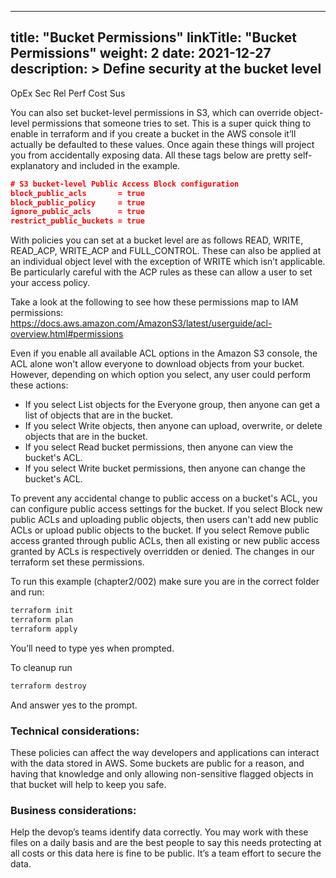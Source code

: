 
---
title: "Bucket Permissions"
linkTitle: "Bucket Permissions"
weight: 2 
date: 2021-12-27
description: >
  Define security at the bucket level
---
<span class=opex-sec>OpEx</span>
<span class=sec-on>Sec</span>
<span class=rel-off>Rel</span>
<span class=perf-off>Perf</span>
<span class=cost-off>Cost</span>
<span class=sus-off>Sus</span>


You can also set bucket-level permissions in S3, which can override object-level permissions that someone tries to set. This is a super quick thing to enable in terraform and if you create a bucket in the AWS console it’ll actually be defaulted to these values. Once again these things will project you from accidentally exposing data. All these tags below are pretty self-explanatory and included in the example.
  ```json
  # S3 bucket-level Public Access Block configuration
  block_public_acls       = true
  block_public_policy     = true
  ignore_public_acls      = true
  restrict_public_buckets = true
  ```
With policies you can set at a bucket level are as follows READ, WRITE, READ_ACP, WRITE_ACP and FULL_CONTROL. These can also be applied at an individual object level with the exception of WRITE which isn’t applicable. Be particularly careful with the ACP rules as these can allow a user to set your access policy.

Take a look at the following to see how these permissions map to IAM permissions: https://docs.aws.amazon.com/AmazonS3/latest/userguide/acl-overview.html#permissions

Even if you enable all available ACL options in the Amazon S3 console, the ACL alone won't allow everyone to download objects from your bucket. However, depending on which option you select, any user could perform these actions:

- If you select List objects for the Everyone group, then anyone can get a list of objects that are in the bucket.
- If you select Write objects, then anyone can upload, overwrite, or delete objects that are in the bucket.
- If you select Read bucket permissions, then anyone can view the bucket's ACL.
- If you select Write bucket permissions, then anyone can change the bucket's ACL. 

To prevent any accidental change to public access on a bucket's ACL, you can configure public access settings for the bucket. If you select Block new public ACLs and uploading public objects, then users can't add new public ACLs or upload public objects to the bucket. If you select Remove public access granted through public ACLs, then all existing or new public access granted by ACLs is respectively overridden or denied. The changes in our terraform set these permissions.

To run this example (chapter2/002) make sure you are in the correct folder and run:
  ```bash
  terraform init
  terraform plan
  terraform apply
  ```
You’ll need to type yes when prompted.

To cleanup run
  ```bash
  terraform destroy
  ```
And answer yes to the prompt.

### Technical considerations:
These policies can affect the way developers and applications can interact with the data stored in AWS. Some buckets are public for a reason, and having that knowledge and only allowing non-sensitive flagged objects in that bucket will help to keep you safe.

### Business considerations:
Help the devop’s teams identify data correctly. You may work with these files on a daily basis and are the best people to say this needs protecting at all costs or this data here is fine to be public. It’s a team effort to secure the data.


